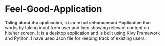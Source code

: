 # Feel-Good-Application
Taling about the application, it is a mood enhancement Application that works by taking input from user and then showing relevant content on his/her screen.
It is a desktop application and is built using Kivy Framework and Python.
I have used Json file for keeping track of existing users.
